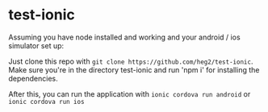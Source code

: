 # test-ionic
Assuming you have node installed and working and your android / ios simulator set up: 

Just clone this repo with `git clone https://github.com/heg2/test-ionic`. Make sure you're in the directory test-ionic and run 'npm i' for installing the dependencies. 

After this, you can run the application with `ionic cordova run android` or `ionic cordova run ios`
